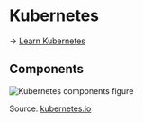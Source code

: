 # Kubernetes

→ [Learn Kubernetes](https://github.com/devpro/learn-kubernetes)

## Components

![Kubernetes components figure](https://d33wubrfki0l68.cloudfront.net/2475489eaf20163ec0f54ddc1d92aa8d4c87c96b/e7c81/images/docs/components-of-kubernetes.svg)

Source: [kubernetes.io](https://kubernetes.io/docs/concepts/overview/components/)
